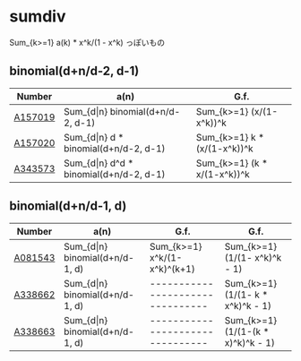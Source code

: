 # sumdiv

Sum_{k>=1} a(k) * x^k/(1 - x^k) っぽいもの

## binomial(d+n/d-2, d-1)

| Number | a(n) | G.f. |
| ----- | ----- | ----- | 
| [A157019](https://oeis.org/A157019) | Sum_{d&#124;n}       binomial(d+n/d-2, d-1) | Sum_{k>=1}     (x/(1-x^k))^k |
| [A157020](https://oeis.org/A157020) | Sum_{d&#124;n} d   * binomial(d+n/d-2, d-1) | Sum_{k>=1} k * (x/(1-x^k))^k |
| [A343573](https://oeis.org/A343573) | Sum_{d&#124;n} d^d * binomial(d+n/d-2, d-1) | Sum_{k>=1} (k * x/(1-x^k))^k |

## binomial(d+n/d-1, d)

| Number | a(n) | G.f. | G.f. |
| ----- | ----- | ----- | ----- | 
| [A081543](https://oeis.org/A081543) | Sum_{d&#124;n}       binomial(d+n/d-1, d) | Sum_{k>=1}     x^k/(1-x^k)^(k+1) | Sum_{k>=1} (1/(1-      x^k)^k - 1) |
| [A338662](https://oeis.org/A338662) | Sum_{d&#124;n}       binomial(d+n/d-1, d) | -------------------------------- | Sum_{k>=1} (1/(1- k *  x^k)^k - 1) |
| [A338663](https://oeis.org/A338663) | Sum_{d&#124;n}       binomial(d+n/d-1, d) | -------------------------------- | Sum_{k>=1} (1/(1-(k * x)^k)^k - 1) |
